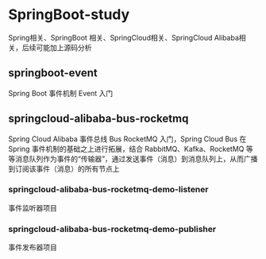 # SpringBoot-study
Spring相关、SpringBoot 相关、SpringCloud相关、SpringCloud Alibaba相关，后续可能加上源码分析
## springboot-event  
Spring Boot 事件机制 Event 入门 

## springcloud-alibaba-bus-rocketmq
Spring Cloud Alibaba 事件总线 Bus RocketMQ 入门，Spring Cloud Bus 在 Spring 事件机制的基础之上进行拓展，结合 RabbitMQ、Kafka、RocketMQ 等等消息队列作为事件的“传输器”，通过发送事件（消息）到消息队列上，从而广播到订阅该事件（消息）的所有节点上
### springcloud-alibaba-bus-rocketmq-demo-listener
事件监听器项目
### springcloud-alibaba-bus-rocketmq-demo-publisher
事件发布器项目
